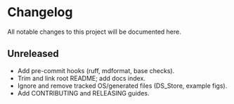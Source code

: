 # Changelog

All notable changes to this project will be documented here.

## Unreleased
- Add pre-commit hooks (ruff, mdformat, base checks).
- Trim and link root README; add docs index.
- Ignore and remove tracked OS/generated files (DS_Store, example figs).
- Add CONTRIBUTING and RELEASING guides.
